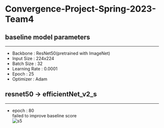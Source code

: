 # Convergence-Project-Spring-2023-Team4

## baseline model parameters
---
- Backbone : ResNet50(pretrained with ImageNet)
- Input Size : 224x224
- Batch Size : 32
- Learning Rate : 0.0001
- Epoch : 25
- Optimizer : Adam

## resnet50 -> efficientNet_v2_s
---
- epoch : 80 <br>
failed to improve baseline score <br>
![s5](https://user-images.githubusercontent.com/89125254/230082479-b0eb697c-0519-4168-861b-93ef5f588188.png)

